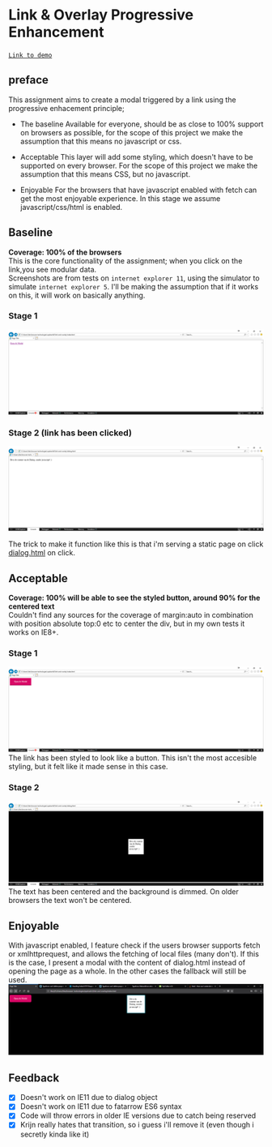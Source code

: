 # Link & Overlay Progressive Enhancement

[`Link to demo`](https://cascuna.github.io/browser-technologies/opdracht2/link-and-overlay/) 

## preface
This assignment aims to create a modal triggered by a link using the progressive enhacement principle;
* The baseline
Available for everyone, should be as close to 100% support on browsers as possible, for the scope of this project we make the assumption that this means no javascript or css.

* Acceptable
This layer will add some styling, which doesn't have to be supported on every browser. For the scope of this project we make the assumption that this means CSS, but no javascript.

* Enjoyable
For the browsers that have javascript enabled with fetch can get the most enjoyable experience. In this stage we assume javascript/css/html is enabled.


## Baseline
**Coverage: 100% of the browsers**   
This is the core functionality of the assignment; when you click on the link,you see modular data.  
Screenshots are from tests on `internet explorer 11`, using the simulator to simulate `internet explorer 5`. I'll be making the assumption that if it works on this, it will work on basically anything.

### Stage 1
![image](img/baseline.PNG)

### Stage 2 (link has been clicked)
![image](img/baseline-modal.PNG)

The trick to make it function like this is that i'm serving a static page on click [dialog.html](dialog.html) on click.

## Acceptable
**Coverage: 100% will be able to see the styled button, around 90% for the centered text**  
Couldn't find any sources for the coverage of margin:auto in combination with position absolute top:0 etc to center the div, but in my own tests it works on IE8+.
### Stage 1
![image](img/acceptable-ie8.PNG)
The link has been styled to look like a button. This isn't the most accesible styling, but it felt like it made sense in this case.

### Stage 2 
![image](img/acceptable-ie8=modal.PNG)
The text has been centered and the background is dimmed. On older browsers the text won't be centered.


## Enjoyable
With javascript enabled, I feature check if the users browser supports fetch or xmlhttprequest, and allows the fetching of local files (many don't). If this is the case, I present a modal with the content of dialog.html instead of opening the page as a whole. In the other cases the fallback will still be used. 
![image](img/enjoyable-firefox.PNG)


## Feedback
- [x] Doesn't work on IE11 due to dialog object
- [x] Doesn't work on IE11 due to fatarrow ES6 syntax
- [x] Code will throw errors in older IE versions due to catch being reserved 
- [x] Krijn really hates that transition, so i guess i'll remove it (even though i secretly kinda like it)